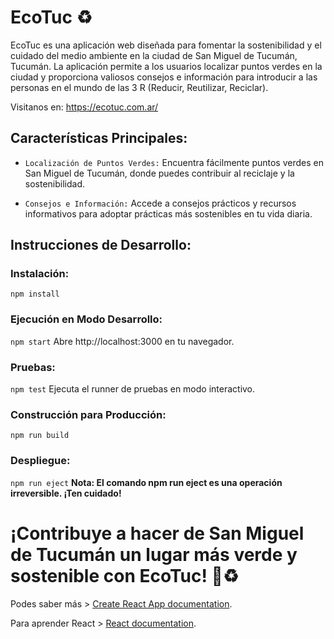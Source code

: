 # EcoTuc ♻️

EcoTuc es una aplicación web diseñada para fomentar la sostenibilidad y el cuidado del medio ambiente en la ciudad de San Miguel de Tucumán, Tucumán. La aplicación permite a los usuarios localizar puntos verdes en la ciudad y proporciona valiosos consejos e información para introducir a las personas en el mundo de las 3 R (Reducir, Reutilizar, Reciclar).

Visitanos en: https://ecotuc.com.ar/

## Características Principales:

* `Localización de Puntos Verdes:` Encuentra fácilmente puntos verdes en San Miguel de Tucumán, donde puedes contribuir al reciclaje y la sostenibilidad.

* `Consejos e Información:` Accede a consejos prácticos y recursos informativos para adoptar prácticas más sostenibles en tu vida diaria.

## Instrucciones de Desarrollo:

### Instalación:
`npm install`

### Ejecución en Modo Desarrollo:
`npm start`
Abre http://localhost:3000 en tu navegador.

### Pruebas:
`npm test`
Ejecuta el runner de pruebas en modo interactivo.

### Construcción para Producción:
`npm run build`

### Despliegue:
`npm run eject`
**Nota: El comando npm run eject es una operación irreversible. ¡Ten cuidado!**

# ¡Contribuye a hacer de San Miguel de Tucumán un lugar más verde y sostenible con EcoTuc! 🌿♻️

Podes saber más > [Create React App documentation](https://facebook.github.io/create-react-app/docs/getting-started).

Para aprender React > [React documentation](https://reactjs.org/).
